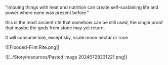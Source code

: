 "Imbuing things with heat and nutrition can create self-sustaining life and power where none was present before."

this is the most ancient rite that somehow can be still used, the single proof that maybe the gods from stone may yet return.

It will consume lore, except sky, scale moon nectar or rose

![[Flooded-Flint Rite.png]]

![[../Story/resources/Pasted image 20240728231221.png]]